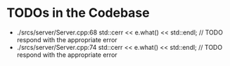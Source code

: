 # TODOs in the Codebase

- ./srcs/server/Server.cpp:68 			std::cerr << e.what() << std::endl; // TODO respond with the appropriate error
- ./srcs/server/Server.cpp:74 			std::cerr << e.what() << std::endl; // TODO respond with the appropriate error
